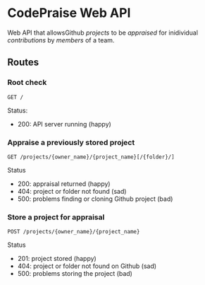 # CodePraise Web API

Web API that allowsGithub *projects* to be *appraised* for inidividual *contributions* by *members* of a team.

## Routes

### Root check

`GET /`

Status:

- 200: API server running (happy)

### Appraise a previously stored project

`GET /projects/{owner_name}/{project_name}[/{folder}/]`

Status

- 200: appraisal returned (happy)
- 404: project or folder not found (sad)
- 500: problems finding or cloning Github project (bad)

### Store a project for appraisal

`POST /projects/{owner_name}/{project_name}`

Status

- 201: project stored (happy)
- 404: project or folder not found on Github (sad)
- 500: problems storing the project (bad)
